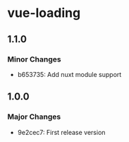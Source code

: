 # vue-loading

## 1.1.0

### Minor Changes

- b653735: Add nuxt module support

## 1.0.0

### Major Changes

- 9e2cec7: First release version
